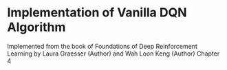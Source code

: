 # Implementation of Vanilla DQN Algorithm
Implemented from the book of Foundations of Deep Reinforcement Learning by  Laura Graesser (Author) and Wah Loon Keng (Author)
Chapter 4
